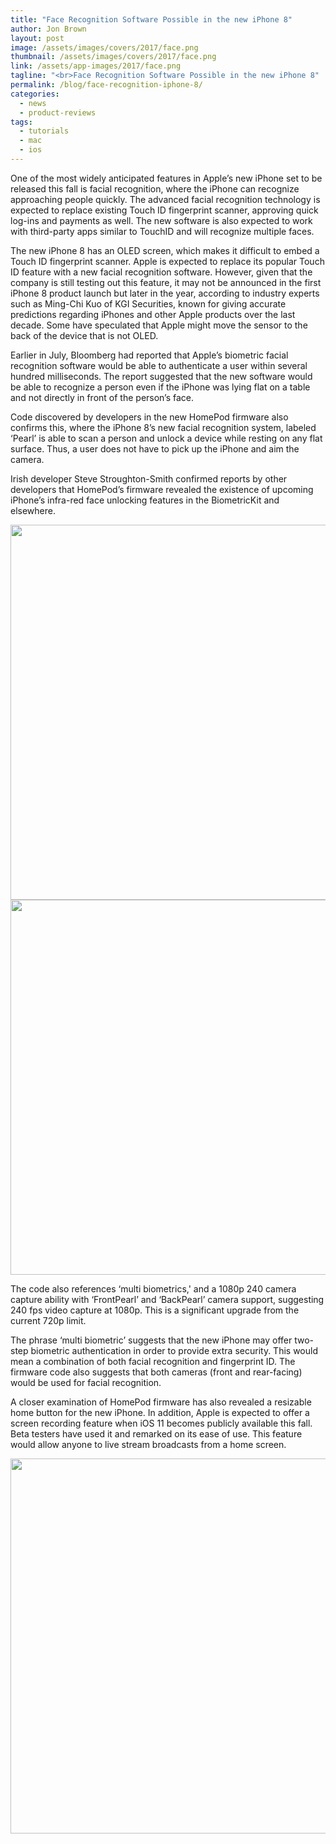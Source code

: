 ```yaml
---
title: "Face Recognition Software Possible in the new iPhone 8"
author: Jon Brown
layout: post
image: /assets/images/covers/2017/face.png
thumbnail: /assets/images/covers/2017/face.png
link: /assets/app-images/2017/face.png
tagline: "<br>Face Recognition Software Possible in the new iPhone 8"
permalink: /blog/face-recognition-iphone-8/
categories:
  - news
  - product-reviews
tags:
  - tutorials
  - mac
  - ios
---
```

One of the most widely anticipated features in Apple’s new iPhone set to be released this fall is facial recognition, where the iPhone can recognize approaching people quickly. The advanced facial recognition technology is expected to replace existing Touch ID fingerprint scanner, approving quick log-ins and payments as well. The new software is also expected to work with third-party apps similar to TouchID and will recognize multiple faces.

The new iPhone 8 has an OLED screen, which makes it difficult to embed a Touch ID fingerprint scanner. Apple is expected to replace its popular Touch ID feature with a new facial recognition software. However, given that the company is still testing out this feature, it may not be announced in the first iPhone 8 product launch but later in the year, according to industry experts such as Ming-Chi Kuo of KGI Securities, known for giving accurate predictions regarding iPhones and other Apple products over the last decade. Some have speculated that Apple might move the sensor to the back of the device that is not OLED.

Earlier in July, Bloomberg had reported that Apple’s biometric facial recognition software would be able to authenticate a user within several hundred milliseconds. The report suggested that the new software would be able to recognize a person even if the iPhone was lying flat on a table and not directly in front of the person’s face. 

Code discovered by developers in the new HomePod firmware also confirms this, where the iPhone 8’s new facial recognition system, labeled ‘Pearl’ is able to scan a person and unlock a device while resting on any flat surface. Thus, a user does not have to pick up the iPhone and aim the camera.

Irish developer Steve Stroughton-Smith confirmed reports by other developers that HomePod’s firmware revealed the existence of upcoming iPhone’s infra-red face unlocking features in the BiometricKit and elsewhere.

<img src="{{ site.site_cdn }}/assets/images/blog/2017/face/face_recognition_2.jpg" class="img-fluid rounded m-2" width="600" />

<img src="{{ site.site_cdn }}/assets/images/blog/2017/face/face_recognition_3.jpg" class="img-fluid rounded m-2" width="600" />

The code also references ‘multi biometrics,' and a 1080p 240 camera capture ability with ‘FrontPearl’ and ‘BackPearl’ camera support, suggesting 240 fps video capture at 1080p. This is a significant upgrade from the current 720p limit.

The phrase ‘multi biometric’ suggests that the new iPhone may offer two-step biometric authentication in order to provide extra security. This would mean a combination of both facial recognition and fingerprint ID. The firmware code also suggests that both cameras (front and rear-facing) would be used for facial recognition.

A closer examination of HomePod firmware has also revealed a resizable home button for the new iPhone. In addition, Apple is expected to offer a screen recording feature when iOS 11 becomes publicly available this fall. Beta testers have used it and remarked on its ease of use. This feature would allow anyone to live stream broadcasts from a home screen.

<img src="{{ site.site_cdn }}/assets/images/blog/2017/face/face_recognition_record_thenextweb.jpg" class="img-fluid rounded m-2" width="600" />
